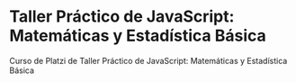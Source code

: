 # Taller Práctico de JavaScript: Matemáticas y Estadística Básica

Curso de Platzi de Taller Práctico de JavaScript: Matemáticas y Estadística Básica